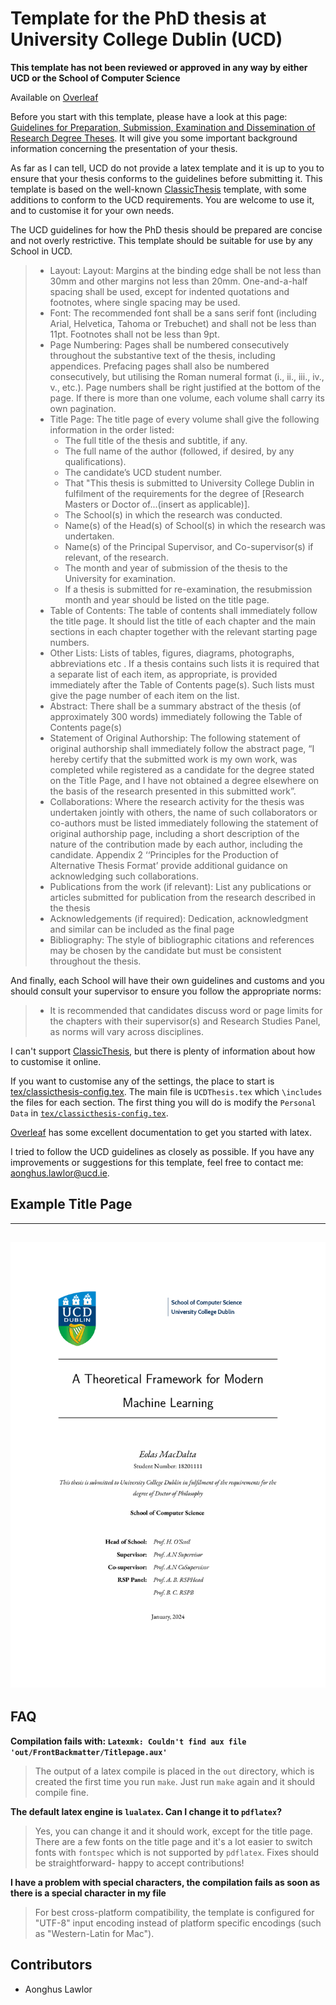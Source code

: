 # Template for the PhD thesis at University College Dublin (UCD)

**This template has not been reviewed or approved in any way by either UCD or the School of Computer Science**

Available on [Overleaf]()

Before you start with this template, please have a look at this page: [Guidelines for Preparation, Submission, Examination and Dissemination of Research Degree Theses](https://www.ucd.ie/graduatestudies/t4media/Guidelines_Preparation_Submission_Examination_Dissemination_Research_Degree_Theses_March2025.pdf). It will give you some important background information concerning the presentation of your thesis. 


As far as I can tell, UCD do not provide a latex template and it is up to you to ensure that your thesis conforms to the guidelines before submitting it. This template is based on the well-known [ClassicThesis](https://ctan.org/pkg/classicthesis?lang=en) template, with some additions to conform to the UCD requirements. You are welcome to use it, and to customise it for your own needs. 


The UCD guidelines for how the PhD thesis should be prepared are concise and not overly restrictive. This template should be suitable for use by any School in UCD.

>
>- Layout: Layout: Margins at the binding edge shall be not less than 30mm and other margins not less than 20mm. One-and-a-half spacing shall be used, except for indented quotations and footnotes, where single spacing may be used.
>- Font: The recommended font shall be a sans serif font (including Arial, Helvetica, Tahoma or Trebuchet) and shall not be less than 11pt. Footnotes shall not be less than 9pt.
>- Page Numbering: Pages shall be numbered consecutively throughout the substantive text of the thesis, including appendices. Prefacing pages shall also be numbered consecutively, but utilising the Roman numeral format (i., ii., iii., iv., v., etc.). Page numbers shall be right justified at the bottom of the page. If there is more than one volume, each volume shall carry its own pagination.
>- Title Page: The title page of every volume shall give the following information in the order listed:
>   - The full title of the thesis and subtitle, if any.
>   - The full name of the author (followed, if desired, by any qualifications).
>   - The candidate’s UCD student number.
>   - That "This thesis is submitted to University College Dublin in fulfilment of the requirements for the degree of [Research Masters or Doctor of...(insert as applicable)].
>   - The School(s) in which the research was conducted.
>   - Name(s) of the Head(s) of School(s) in which the research was undertaken.
>   - Name(s) of the Principal Supervisor, and Co-supervisor(s) if relevant, of the research.
>   - The month and year of submission of the thesis to the University for examination.
>   - If a thesis is submitted for re-examination, the resubmission month and year should be listed on the title page.
>- Table of Contents: The table of contents shall immediately follow the title page. It should list the title of each chapter and the main sections in each chapter together with the relevant starting page numbers.
>- Other Lists: Lists of tables, figures, diagrams, photographs, abbreviations etc . If a thesis contains such lists it is required that a separate list of each item, as appropriate, is provided immediately after the Table of Contents page(s). Such lists must give the page number of each item on the list.
>- Abstract: There shall be a summary abstract of the thesis (of approximately 300 words) immediately following the Table of Contents page(s)
>- Statement of Original Authorship: The following statement of original authorship shall immediately follow the abstract page, “I hereby certify that the submitted work is my own
work, was completed while registered as a candidate for the degree stated on the Title Page, and I have not obtained a degree elsewhere on the basis of the research presented in this submitted work”.
>- Collaborations: Where the research activity for the thesis was undertaken jointly with
others, the name of such collaborators or co-authors must be listed immediately following the statement of original authorship page, including a short description of the nature of the contribution made by each author, including the candidate. Appendix 2 ‘‘Principles for the Production of Alternative Thesis Format’ provide additional guidance on acknowledging such collaborations.
>- Publications from the work (if relevant): List any publications or articles submitted for publication from the research described in the thesis
>- Acknowledgements (if required): Dedication, acknowledgment and similar can be included as the final page
>- Bibliography: The style of bibliographic citations and references may be chosen by the candidate but must be consistent throughout the thesis.


And finally, each School will have their own guidelines and customs and you should consult your supervisor to ensure you follow the appropriate norms:


> - It is recommended that candidates discuss word or page limits for the chapters with their supervisor(s) and Research Studies Panel, as norms will vary across disciplines.


I can't support [ClassicThesis](https://ctan.org/pkg/classicthesis?lang=en), but there is plenty of information about how to customise it online. 


If you want to customise any of the settings, the place to start is [tex/classicthesis-config.tex](tex/classicthesis-config.tex). The main file is `UCDThesis.tex` which `\includes` the files for each section. The first thing you will do is modify the `Personal Data` in [`tex/classicthesis-config.tex`](https://github.com/aonghus/UCDThesis/blob/65a4b7afa6cd8e38e2b4d8f5cab1b7f95f8adccc/tex/classicthesis-config.tex#L46).


[Overleaf](https://www.overleaf.com/learn) has some excellent documentation to get you started with latex.


I tried to follow the UCD guidelines as closely as possible. If you have any improvements or suggestions for this template, feel free to contact me: [aonghus.lawlor@ucd.ie](mailto:aonghus.lawlor@ucd.ie). 

## Example Title Page


---
![Sample Title Page](UCDThesis.png)
---

## FAQ 

**Compilation fails with: `Latexmk: Couldn't find aux file 'out/FrontBackmatter/Titlepage.aux'`**
> The output of a latex compile is placed in the `out` directory, which is created the first time you run `make`. Just run `make` again and it should compile fine.

**The default latex engine is `lualatex`. Can I change it to `pdflatex`?**
> Yes, you can change it and it should work, except for the title page. There are a few fonts on the title page and it's a lot easier to switch fonts with `fontspec` which is not supported by `pdflatex`. Fixes should be straightforward- happy to accept contributions!

**I have a problem with special characters, the compilation fails as soon as there is a special character in my file**
> For best cross-platform compatibility, the template is configured for "UTF-8" input encoding instead of platform specific encodings (such as "Western-Latin for Mac").


## Contributors

* Aonghus Lawlor

